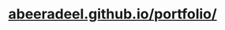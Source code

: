 # <a href="https://abeeradeel.github.io/portfolio/"> <strong>abeeradeel.github.io/portfolio/</strong> </a>
